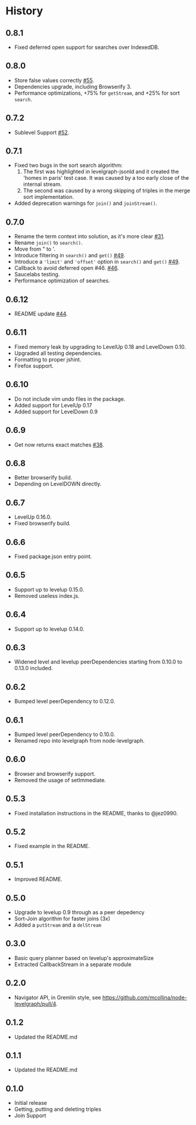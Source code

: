 
History
======

## 0.8.1

* Fixed deferred open support for searches over IndexedDB.

## 0.8.0

* Store false values correctly [#55](https://github.com/mcollina/levelgraph/issues/55).
* Dependencies upgrade, including Browserify 3.
* Performance optimizations, +75% for `getStream`, and +25% for sort
  `search`.

## 0.7.2

* Sublevel Support [#52](https://github.com/mcollina/levelgraph/pull/52).

## 0.7.1


* Fixed two bugs in the sort search algorithm:
  1. The first was highlighted in levelgraph-jsonld and it created the
     'homes in paris' test case. It was caused by a too early close of
     the internal stream.
  2. The second was caused by a wrong skipping of triples in the merge
     sort implementation.
* Added deprecation warnings for `join()` and `joinStream()`.

## 0.7.0

* Rename the term context into solution,
  as it's more clear [#31](https://github.com/mcollina/levelgraph/pull/31).
* Rename `join()` to `search()`.
* Move from " to '.
* Introduce filtering in `search()` and `get()` [#49](https://github.com/mcollina/levelgraph/pull/49).
* Introduce a `'limit'` and `'offset'` option in `search()` and `get()`
  [#49](https://github.com/mcollina/levelgraph/pull/49).
* Callback to avoid deferred open #46.
  [#46](https://github.com/mcollina/levelgraph/pull/46).
* Saucelabs testing.
* Performance optimization of searches.

## 0.6.12

* README update [#44](https://github.com/mcollina/levelgraph/pull/44).

## 0.6.11

* Fixed memory leak by upgrading to LevelUp 0.18 and LevelDown 0.10.
* Upgraded all testing dependencies.
* Formatting to proper jshint.
* Firefox support.

## 0.6.10

* Do not include vim undo files in the package.
* Added support for LevelUp 0.17
* Added support for LevelDown 0.9

## 0.6.9

* Get now returns exact matches
  [#38](https://github.com/mcollina/levelgraph/issues/38).

## 0.6.8

* Better browserify build.
* Depending on LevelDOWN directly.

## 0.6.7

* LevelUp 0.16.0.
* Fixed browserify build.

## 0.6.6

* Fixed package.json entry point.

## 0.6.5

* Support up to levelup 0.15.0.
* Removed useless index.js.

## 0.6.4

* Support up to levelup 0.14.0.

## 0.6.3

* Widened level and levelup peerDependencies starting from 0.10.0 to
  0.13.0 included.

## 0.6.2

* Bumped level peerDependency to 0.12.0.

## 0.6.1

* Bumped level peerDependency to 0.10.0.
* Renamed repo into levelgraph from node-levelgraph.

## 0.6.0

* Browser and browserify support.
* Removed the usage of setImmediate.

## 0.5.3

* Fixed installation instructions in the README,
  thanks to @jez0990.

## 0.5.2

* Fixed example in the README.

## 0.5.1

* Improved README.

## 0.5.0

* Upgrade to levelup 0.9 through as a peer depedency
* Sort-Join algorithm for faster joins (3x)
* Added a `putStream` and a `delStream`

## 0.3.0

* Basic query planner based on levelup's approximateSize
* Extracted CallbackStream in a separate module

## 0.2.0

* Navigator API, in Gremlin style, see
  https://github.com/mcollina/node-levelgraph/pull/4.

## 0.1.2

* Updated the README.md

## 0.1.1

* Updated the README.md

## 0.1.0

* Initial release
* Getting, putting and deleting triples
* Join Support
